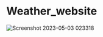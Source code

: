 # Weather_website

![Screenshot 2023-05-03 023318](https://user-images.githubusercontent.com/115340113/235786079-0e578b3d-3452-4250-84a1-a2f5a3d3802d.png)

